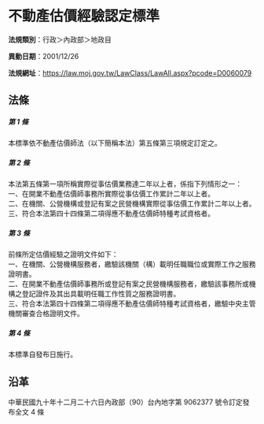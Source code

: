 # 不動產估價經驗認定標準

**法規類別**：行政＞內政部＞地政目

**異動日期**：2001/12/26  

**法規網址**：https://law.moj.gov.tw/LawClass/LawAll.aspx?pcode=D0060079





## 法條
##### 第 1 條
本標準依不動產估價師法（以下簡稱本法）第五條第三項規定訂定之。

##### 第 2 條
本法第五條第一項所稱實際從事估價業務達二年以上者，係指下列情形之一：  
一、在開業不動產估價師事務所實際從事估價工作累計二年以上者。  
二、在機關、公營機構或登記有案之民營機構實際從事估價工作累計二年以上者。  
三、符合本法第四十四條第二項得應不動產估價師特種考試資格者。

##### 第 3 條
前條所定估價經驗之證明文件如下：  
一、在機關、公營機構服務者，繳驗該機關（構）載明任職職位或實際工作之服務證明書。  
二、在開業不動產估價師事務所或登記有案之民營機構服務者，繳驗該事務所或機構之登記證件及其出具載明任職工作性質之服務證明書。  
三、符合本法第四十四條第二項得應不動產估價師特種考試資格者，繳驗中央主管機關審查合格證明文件。

##### 第 4 條
本標準自發布日施行。

## 沿革
中華民國九十年十二月二十六日內政部（90）台內地字第 9062377  號令訂定發布全文 4  條
